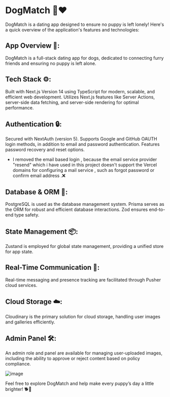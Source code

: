 # DogMatch 🐶❤️

DogMatch is a dating app designed to ensure no puppy is left lonely!
Here's a quick overview of the application's features and technologies:

## App Overview 🐾:

DogMatch is a full-stack dating app for dogs, dedicated to connecting furry friends and ensuring no puppy is left alone.

## Tech Stack ⚙️:

Built with Next.js Version 14 using TypeScript for modern, scalable, and efficient web development.
Utilizes Next.js features like Server Actions, server-side data fetching, and server-side rendering for optimal performance.

## Authentication 🔒:

Secured with NextAuth (version 5).
Supports Google and GitHub OAUTH login methods, in addition to email and password authentication.
Features password recovery and reset options.

- I removed the email based login , because the email service provider "resend" which i have used in this project doesn't support the Vercel domains for configuring a mail service , such as forgot password or confirm email address .❌

## Database & ORM 💾:

PostgreSQL is used as the database management system.
Prisma serves as the ORM for robust and efficient database interactions.
Zod ensures end-to-end type safety.

## State Management 📦:

Zustand is employed for global state management, providing a unified store for app state.

## Real-Time Communication 🔄:

Real-time messaging and presence tracking are facilitated through Pusher cloud services.

## Cloud Storage ☁️:

Cloudinary is the primary solution for cloud storage, handling user images and galleries efficiently.

## Admin Panel 🛠️:

An admin role and panel are available for managing user-uploaded images, including the ability to approve or reject content based on policy compliance.

![image](https://github.com/user-attachments/assets/78ff1a62-e1b0-42b8-bee4-d7d068b7fe3d)

Feel free to explore DogMatch and help make every puppy’s day a little brighter! 🐕🌟

